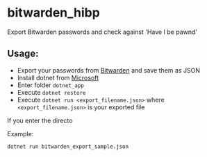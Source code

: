 # bitwarden_hibp

Export Bitwarden passwords and check against 'Have I be pawnd'

## Usage:

* Export your passwords from [Bitwarden](https://bitwarden.com/) and save them as JSON
* Install dotnet from [Microsoft](https://dotnet.microsoft.com/download)
* Enter folder `dotnet_app`
* Execute `dotnet restore`
* Execute `dotnet run <export_filename.json>` where `<export_filename.json>` is your exported file

If you enter the directo

Example:

`dotnet run bitwarden_export_sample.json`

